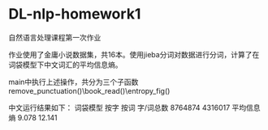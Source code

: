 # DL-nlp-homework1
自然语言处理课程第一次作业

作业使用了金庸小说数据集，共16本。使用jieba分词对数据进行分词，计算了在词袋模型下中文词汇的平均信息熵。

main中执行上述操作，共分为三个子函数remove_punctuation()\book_read()\entropy_fig()

中文运行结果如下：
词袋模型	   按字	       按词
字/词总数  	8764874	   4316017
平均信息熵 	9.078   	12.141
